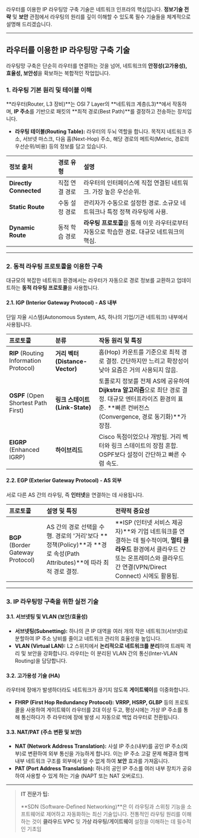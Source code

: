 라우터를 이용한 IP 라우팅망 구축 기술은 네트워크 인프라의 핵심입니다.  **정보기술 전략** 및 **보안** 관점에서 라우팅의 원리를 깊이 이해할 수 있도록 필수 기술들을 체계적으로 설명해 드리겠습니다.

---

##  라우터를 이용한 IP 라우팅망 구축 기술

라우팅망 구축은 단순히 라우터를 연결하는 것을 넘어, 네트워크의 **안정성(고가용성), 효율성, 보안성**을 확보하는 복합적인 작업입니다.

### 1. 라우팅 기본 원리 및 테이블 이해

**라우터(Router, L3 장비)**는 OSI 7 Layer의 **네트워크 계층(L3)**에서 작동하며, **IP 주소**를 기반으로 패킷의 **최적 경로(Best Path)**를 결정하고 전송하는 장치입니다.

* **라우팅 테이블(Routing Table):** 라우터의 두뇌 역할을 합니다. 목적지 네트워크 주소, 서브넷 마스크, 다음 홉(Next-Hop) 주소, 해당 경로의 메트릭(Metric, 경로의 우선순위/비용) 등의 정보를 담고 있습니다.

| 정보 출처 | 경로 유형 | 설명 |
| :--- | :--- | :--- |
| **Directly Connected** | 직접 연결 경로 | 라우터의 인터페이스에 직접 연결된 네트워크. 가장 높은 우선순위. |
| **Static Route** | 수동 설정 경로 | 관리자가 수동으로 설정한 경로. 소규모 네트워크나 특정 정책 라우팅에 사용. |
| **Dynamic Route** | 동적 학습 경로 | **라우팅 프로토콜**을 통해 이웃 라우터로부터 자동으로 학습한 경로. 대규모 네트워크의 핵심. |

---

### 2. 동적 라우팅 프로토콜을 이용한 구축

대규모의 복잡한 네트워크 환경에서는 라우터가 자동으로 경로 정보를 교환하고 업데이트하는 **동적 라우팅 프로토콜**을 사용합니다.

#### 2.1. IGP (Interior Gateway Protocol) - AS 내부

단일 자율 시스템(Autonomous System, AS, 하나의 기업/기관 네트워크) 내부에서 사용됩니다.

| 프로토콜 | 분류 | 작동 원리 및 특징 |
| :--- | :--- | :--- |
| **RIP** (Routing Information Protocol) | **거리 벡터(Distance-Vector)** | 홉(Hop) 카운트를 기준으로 최적 경로 결정. 간단하지만 느리고 확장성이 낮아 요즘은 거의 사용되지 않음. |
| **OSPF** (Open Shortest Path First) | **링크 스테이트(Link-State)** | 토폴로지 정보를 전체 AS에 공유하여 **Dijkstra 알고리즘**으로 최단 경로 결정. 대규모 엔터프라이즈 환경의 표준. **빠른 컨버전스(Convergence, 경로 동기화)**가 장점. |
| **EIGRP** (Enhanced IGRP) | **하이브리드** | Cisco 독점이었으나 개방됨. 거리 벡터와 링크 스테이트의 장점 혼합. OSPF보다 설정이 간단하고 빠른 수렴 속도. |

#### 2.2. EGP (Exterior Gateway Protocol) - AS 외부

서로 다른 AS 간의 라우팅, 즉 **인터넷**을 연결하는 데 사용됩니다.

| 프로토콜 | 설명 및 특징 | 전략적 중요성 |
| :--- | :--- | :--- |
| **BGP** (Border Gateway Protocol) | AS 간의 경로 선택을 수행. 경로의 '거리'보다 **정책(Policy)**과 **경로 속성(Path Attributes)**에 따라 최적 경로 결정. | **ISP (인터넷 서비스 제공자)**와 기업 네트워크를 연결하는 데 필수적이며, **멀티 클라우드** 환경에서 클라우드 간 또는 온프레미스와 클라우드 간 연결(VPN/Direct Connect) 시에도 활용됨. |

---

### 3. IP 라우팅망 구축을 위한 실전 기술

#### 3.1. 서브넷팅 및 VLAN (보안/효율성)

* **서브넷팅(Subnetting):** 하나의 큰 IP 대역을 여러 개의 작은 네트워크(서브넷)로 분할하여 IP 주소 낭비를 줄이고 네트워크 관리의 효율성을 높입니다.
* **VLAN (Virtual LAN):** L2 스위치에서 **논리적으로 네트워크를 분리**하여 트래픽 격리 및 보안을 강화합니다. 라우터는 이 분리된 VLAN 간의 통신(Inter-VLAN Routing)을 담당합니다.

#### 3.2. 고가용성 기술 (HA)

라우터에 장애가 발생하더라도 네트워크가 끊기지 않도록 **게이트웨이**를 이중화합니다.

* **FHRP (First Hop Redundancy Protocol):** **VRRP, HSRP, GLBP** 등의 프로토콜을 사용하여 게이트웨이 라우터를 2대 이상 두고, 평상시에는 가상 IP 주소를 통해 통신하다가 주 라우터에 장애 발생 시 자동으로 백업 라우터로 전환됩니다.

#### 3.3. NAT/PAT (주소 변환 및 보안)

* **NAT (Network Address Translation):** 사설 IP 주소(내부)를 공인 IP 주소(외부)로 변환하여 외부 통신을 가능하게 합니다. 이는 IP 주소 고갈 문제 해결과 함께 내부 네트워크 구조를 외부에서 알 수 없게 하여 **보안** 효과를 가져옵니다.
* **PAT (Port Address Translation):** 하나의 공인 IP 주소를 여러 내부 장치가 공유하여 사용할 수 있게 하는 기술 (NAPT 또는 NAT 오버로드).

---

> **IT 전문가 팁:**
>
> **SDN (Software-Defined Networking)**은 이 라우팅과 스위칭 기능을 소프트웨어로 제어하고 자동화하는 최신 기술입니다.  전통적인 라우팅 원리를 이해하는 것이 **클라우드 VPC** 및 **가상 라우팅/게이트웨이** 설정을 이해하는 데 필수적인 기초임
